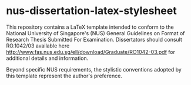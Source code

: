 # nus-dissertation-latex-stylesheet

This repository contains a LaTeX template intended to conform to the National University of Singapore's (NUS) General Guidelines on Format of Research Thesis Submitted For Examination.  Dissertators should consult RO.1042/03 available here http://www.fas.nus.edu.sg/ell/download/Graduate/RO1042-03.pdf for additional details and information.

Beyond specific NUS requirements, the stylistic conventions adopted by this template represent the author's preference.
